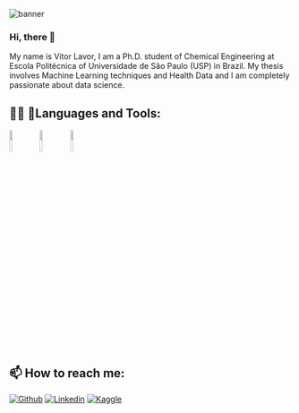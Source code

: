 ![banner](https://github.com/vitorlavor/Projeto/blob/main/banner_portfolio.jpg)

### Hi, there 👋

My name is Vitor Lavor,  I am a Ph.D. student of Chemical Engineering at Escola Politécnica of Universidade de São Paulo (USP) in Brazil. My thesis involves Machine Learning techniques and Health Data and I am completely passionate about data science.

## 👨‍💻 🔨Languages and Tools:

  <code><img width="10%" src="https://www.vectorlogo.zone/logos/python/python-ar21.svg"></code>
  <code><img width="10%" src="https://www.vectorlogo.zone/logos/jupyter/jupyter-ar21.svg"></code>
  <code><img width="10%" src="https://www.vectorlogo.zone/logos/mysql/mysql-ar21.svg"></code>

## 📫 How to reach me: 

[![Github](https://img.shields.io/badge/-Github-333?style=flat&logo=Github&logoColor=white)](https://github.com/vitorlavor)
[![Linkedin](https://img.shields.io/badge/-LinkedIn-blue?style=flat&logo=Linkedin&logoColor=white)](https://www.linkedin.com/in/vitorlavor/)
[![Kaggle](https://img.shields.io/badge/-Kaggle-20beff?style=flat&logo=Kaggle&logoColor=white)](https://www.kaggle.com/vitorlavor)


<!-- [![Facebook](http://i.imgur.com/fep1WsG.png) Facebook](https://facebook.com/akhilgkrishnan9800)
<br />
<code><img width="10%" src="https://www.vectorlogo.zone/logos/tensorflow/tensorflow-ar21.svg"></code>
![Author](https://img.shields.io/badge/Author-Vitor-purple.svg)


